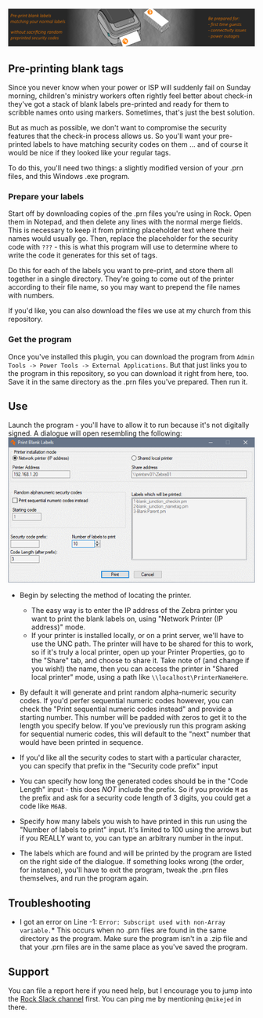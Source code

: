 ![Icon](../Print%20blank%20labels%20Plugin/package-icon.png?raw=true "Project Icon")
## Pre-printing blank tags
Since you never know when your power or ISP will suddenly fail on Sunday morning, children's ministry workers often rightly feel better about check-in they've got a stack of blank labels pre-printed and ready for them to scribble names onto using markers. Sometimes, that's just the best solution.

But as much as possible, we don't want to compromise the security features that the check-in process allows us. So you'll want your pre-printed labels to have matching security codes on them ... and of course it would be nice if they looked like your regular tags.

To do this, you'll need two things: a slightly modified version of your .prn files, and this Windows .exe program.

### Prepare your labels
Start off by downloading copies of the .prn files you're using in Rock. Open them in Notepad, and then delete any lines with the normal merge fields. This is necessary to keep it from printing placeholder text where their names would usually go. Then, replace the placeholder for the security code with `???` - this is what this program will use to determine where to write the code it generates for this set of tags.

Do this for each of the labels you want to pre-print, and store them all together in a single directory. They're going to come out of the printer according to their file name, so you may want to prepend the file names with numbers.

If you'd like, you can also download the files we use at my church from this repository.

### Get the program
Once you've installed this plugin, you can download the program from `Admin Tools -> Power Tools -> External Applications`. But that just links you to the program in this repository, so you can download it right from here, too. Save it in the same directory as the .prn files you've prepared. Then run it.

## Use
Launch the program - you'll have to allow it to run because it's not digitally signed. A dialogue will open resembling the following:
![Icon](../Print%20blank%20labels%20Plugin/screenshot.png?raw=true "Screenshot")
* Begin by selecting the method of locating the printer.
    * The easy way is to enter the IP address of the Zebra printer you want to print the blank labels on, using "Network Printer (IP address)" mode.
    * If your printer is installed locally, or on a print server, we'll have to use the UNC path. The printer will have to be shared for this to work, so if it's truly a local printer, open up your Printer Properties, go to the "Share" tab, and choose to share it. Take note of (and change if you wish!) the name, then you can access the printer in "Shared local printer" mode, using a path like `\\localhost\PrinterNameHere`.

* By default it will generate and print random alpha-numeric security codes. If you'd perfer sequential numeric codes however, you can check the "Print sequential numeric codes instead" and provide a starting number. This number will be padded with zeros to get it to the length you specify below. If you've previously run this program asking for sequential numeric codes, this will default to the "next" number that would have been printed in sequence.

* If you'd like all the security codes to start with a particular character, you can specify that prefix in the "Security code prefix" input

* You can specify how long the generated codes should be in the "Code Length" input - this does *NOT* include the prefix. So if you provide `M` as the prefix and ask for a security code length of 3 digits, you could get a code like `M6AB`.

* Specify how many labels you wish to have printed in this run using the "Number of labels to print" input. It's limited to 100 using the arrows but if you REALLY want to, you can type an arbitrary number in the input.

* The labels which are found and will be printed by the program are listed on the right side of the dialogue. If something looks wrong (the order, for instance), you'll have to exit the program, tweak the .prn files themselves, and run the program again.

## Troubleshooting
* I got an error on Line -1: `Error: Subscript used with non-Array variable.`*
This occurs when no .prn files are found in the same directory as the program. Make sure the program isn't in a .zip file and that your .prn files are in the same place as you've saved the program.

## Support
You can file a report here if you need help, but I encourage you to jump into the [Rock Slack channel](https://www.rockrms.com/slack) first. You can ping me by mentioning `@mikejed` in there.
